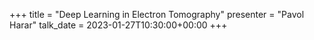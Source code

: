 +++
title = "Deep Learning in Electron Tomography"
presenter = "Pavol Harar"
talk_date = 2023-01-27T10:30:00+00:00
+++
